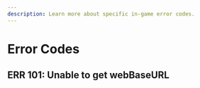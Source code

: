 ```yaml
---
description: Learn more about specific in-game error codes.
---
```


# Error Codes

## ERR 101: Unable to get webBaseURL

